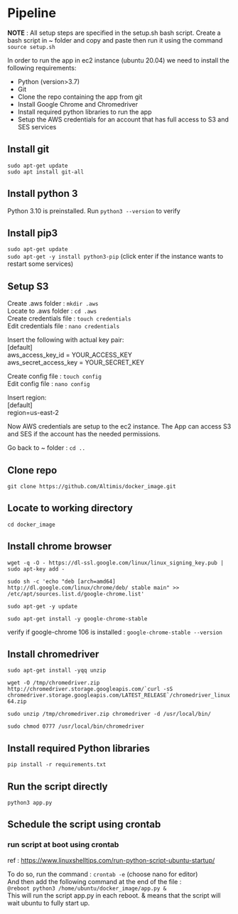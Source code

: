 # Pipeline
**NOTE** : All setup steps are specified in the setup.sh bash script. 
Create a bash script in ~ folder and copy and paste then run it using the command `source setup.sh` 

In order to run the app in ec2 instance (ubuntu 20.04) we need to install the following requirements:  
- Python (version>3.7)
- Git
- Clone the repo containing the app from git
- Install Google Chrome and Chromedriver
- Install required python libraries to run the app
- Setup the AWS credentials for an account that has full access to S3 and SES services

## Install git 
`sudo apt-get update`  
`sudo apt install git-all`
## Install python 3
Python 3.10 is preinstalled. Run `python3 --version` to verify
## Install pip3
`sudo apt-get update`  
`sudo apt-get -y install python3-pip` (click enter if the instance wants to restart some services)

## Setup S3
Create .aws folder : `mkdir .aws`  
Locate to .aws folder : `cd .aws`  
Create credentials file : `touch credentials`  
Edit credentials file : `nano credentials`  

Insert the following with actual key pair:  
[default]  
aws_access_key_id = YOUR_ACCESS_KEY  
aws_secret_access_key = YOUR_SECRET_KEY  

Create config file : `touch config`  
Edit config file : `nano config`   

Insert region:  
[default]  
region=us-east-2  

Now AWS credentials are setup to the ec2 instance. 
The App can access S3 and SES if the account has the needed permissions.

Go back to ~ folder : `cd ..`  
## Clone repo
`git clone https://github.com/Altimis/docker_image.git`
## Locate to working directory
`cd docker_image`
## Install chrome browser
`wget -q -O - https://dl-ssl.google.com/linux/linux_signing_key.pub | sudo apt-key add -`  

`sudo sh -c 'echo "deb [arch=amd64] http://dl.google.com/linux/chrome/deb/ stable main" >> /etc/apt/sources.list.d/google-chrome.list'`  

`sudo apt-get -y update`  

`sudo apt-get install -y google-chrome-stable`

verify if google-chrome 106 is installed : `google-chrome-stable --version`

## Install chromedriver
`sudo apt-get install -yqq unzip`  

``wget -O /tmp/chromedriver.zip http://chromedriver.storage.googleapis.com/`curl -sS chromedriver.storage.googleapis.com/LATEST_RELEASE`/chromedriver_linux64.zip``

`sudo unzip /tmp/chromedriver.zip chromedriver -d /usr/local/bin/`  

`sudo chmod 0777 /usr/local/bin/chromedriver`  

## Install required Python libraries
`pip install -r requirements.txt`

## Run the script directly 
`python3 app.py`

## Schedule the script using crontab
### run script at boot using crontab
ref : https://www.linuxshelltips.com/run-python-script-ubuntu-startup/  

To do so, run the command : `crontab -e` (choose nano for editor)  
And then add the following command at the end of the file :  
`@reboot python3 /home/ubuntu/docker_image/app.py &`  
This will run the script app.py in each reboot. & means that the script will wait ubuntu to fully start up.




